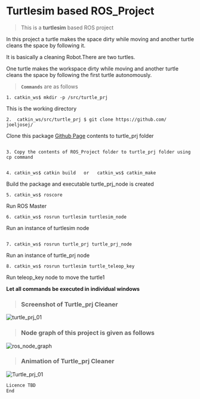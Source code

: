 # **Turtlesim based ROS_Project**
>This is a **turtlesim** based ROS project

In this project a turtle makes the space dirty while moving and another turtle cleans the space by following it.

It is basically a cleaning Robot.There are two turtles.

One turtle makes the workspace dirty while moving and another turtle cleans the space by following the first turtle autonomously.

[Github Page]: http://github.com/joeljosej/

> **`Commands`** are as follows
```console
1. catkin_ws$ mkdir -p /src/turtle_prj   
```
This is the working directory

```console
2.  catkin_ws/src/turtle_prj $ git clone https://github.com/ joeljosej/  
```        
Clone this package [Github Page] contents to turtle_prj folder 

```console

3. Copy the contents of ROS_Project folder to turtle_prj folder using cp command

```
```console

4. catkin_ws$ catkin build   or   catkin_ws$ catkin_make

```                
Build the package and executable turtle_prj_node is created

```console
5. catkin_ws$ roscore                 
``` 
Run ROS Master

```console
6. catkin_ws$ rosrun turtlesim turtlesim_node 
``` 
Run an instance of turtlesim node

```console

7. catkin_ws$ rosrun turtle_prj turtle_prj_node   

``` 
Run an instance of  turtle_prj node

```console
8. catkin_ws$ rosrun turtlesim turtle_teleop_key  
``` 
Run teleop_key node to move the turtle1 

**Let all commands be executed in individual windows**


> ### Screenshot of Turtle_prj Cleaner

![turtle_prj_01](https://user-images.githubusercontent.com/81626993/121247342-c4250000-c8bf-11eb-9a34-afd12741d536.png)

> ### Node graph of this project is given as follows

![ros_node_graph](https://user-images.githubusercontent.com/81626993/121247770-40b7de80-c8c0-11eb-8ed7-d08e979d1563.png)

> ### Animation of Turtle_prj Cleaner

![Turtle_prj_01](https://user-images.githubusercontent.com/81626993/121795327-4c433680-cc2d-11eb-9912-be4af098e5c5.gif)



````diff
Licence TBD
End
````
